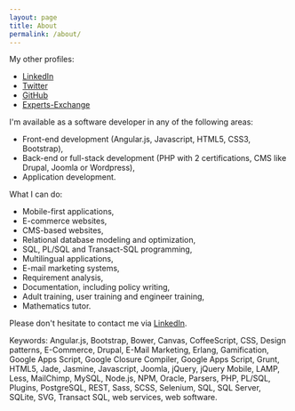 ```yaml
---
layout: page
title: About
permalink: /about/
---
```


My other profiles:

* [LinkedIn](https://ch.linkedin.com/in/francoiscardinaux)
* [Twitter](https://twitter.com/fcardinaux)
* [GitHub](https://github.com/fcardinaux)
* [Experts-Exchange](http://www.experts-exchange.com/members/fcardinaux.html)

I'm available as a software developer in any of the following areas:

* Front-end development (Angular.js, Javascript, HTML5, CSS3, Bootstrap),
* Back-end or full-stack development (PHP with 2 certifications, CMS like Drupal, Joomla or Wordpress),
* Application development.

What I can do:

* Mobile-first applications,
* E-commerce websites,
* CMS-based websites,
* Relational database modeling and optimization,
* SQL, PL/SQL and Transact-SQL programming,
* Multilingual applications,
* E-mail marketing systems,
* Requirement analysis,
* Documentation, including policy writing,
* Adult training, user training and engineer training,
* Mathematics tutor.

Please don't hesitate to contact me via
[LinkedIn](https://ch.linkedin.com/in/francoiscardinaux).

Keywords: Angular.js, Bootstrap, Bower, Canvas, CoffeeScript, CSS, Design patterns, E-Commerce, Drupal, E-Mail Marketing, Erlang, Gamification, Google Apps Script, Google Closure Compiler, Google Apps Script, Grunt, HTML5, Jade, Jasmine, Javascript, Joomla, jQuery, jQuery Mobile, LAMP, Less, MailChimp, MySQL, Node.js, NPM, Oracle, Parsers, PHP, PL/SQL, Plugins, PostgreSQL, REST, Sass, SCSS, Selenium, SQL, SQL Server, SQLite, SVG, Transact SQL, web services, web software.
